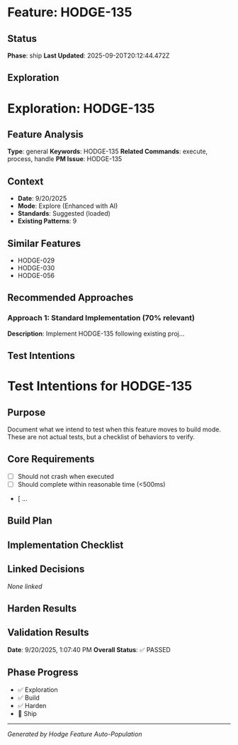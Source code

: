 # Feature: HODGE-135

## Status
**Phase**: ship
**Last Updated**: 2025-09-20T20:12:44.472Z

## Exploration
# Exploration: HODGE-135

## Feature Analysis
**Type**: general
**Keywords**: HODGE-135
**Related Commands**: execute, process, handle
**PM Issue**: HODGE-135

## Context
- **Date**: 9/20/2025
- **Mode**: Explore (Enhanced with AI)
- **Standards**: Suggested (loaded)
- **Existing Patterns**: 9


## Similar Features
- HODGE-029
- HODGE-030
- HODGE-056




## Recommended Approaches


### Approach 1: Standard Implementation (70% relevant)
**Description**: Implement HODGE-135 following existing proj...

## Test Intentions
# Test Intentions for HODGE-135

## Purpose
Document what we intend to test when this feature moves to build mode.
These are not actual tests, but a checklist of behaviors to verify.

## Core Requirements
- [ ] Should not crash when executed
- [ ] Should complete within reasonable time (<500ms)
- [ ...

## Build Plan
## Implementation Checklist


## Linked Decisions
_None linked_

## Harden Results
## Validation Results
**Date**: 9/20/2025, 1:07:40 PM
**Overall Status**: ✅ PASSED




## Phase Progress
- ✅ Exploration
- ✅ Build
- ✅ Harden
- 🔄 Ship

---
_Generated by Hodge Feature Auto-Population_
